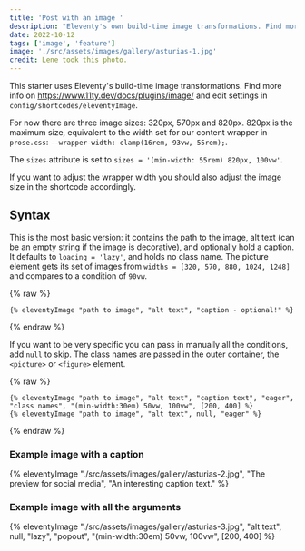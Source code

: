 ```yaml
---
title: 'Post with an image '
description: "Eleventy's own build-time image transformations. Find more info on11ty.dev/docs/plugins/image/ and edit settings in config-folder."
date: 2022-10-12
tags: ['image', 'feature']
image: './src/assets/images/gallery/asturias-1.jpg'
credit: Lene took this photo.
---
```


This starter uses Eleventy's build-time image transformations. Find more info on https://www.11ty.dev/docs/plugins/image/ and edit settings in `config/shortcodes/eleventyImage`.

For now there are three image sizes: 320px, 570px and 820px.
820px is the maximum size, equivalent to the width set for our content wrapper in `prose.css`: `--wrapper-width: clamp(16rem, 93vw, 55rem);`.

The `sizes` attribute is set to `sizes = '(min-width: 55rem) 820px, 100vw'`.

If you want to adjust the wrapper width you should also adjust the image size in the shortcode accordingly.

## Syntax

This is the most basic version: it contains the path to the image, alt text (can be an empty string if the image is decorative), and optionally hold a caption. It defaults to `loading = 'lazy'`, and holds no class name. The picture element gets its set of images from `widths = [320, 570, 880, 1024, 1248]` and compares to a condition of `90vw`.

{% raw %}

```
{% eleventyImage "path to image", "alt text", "caption - optional!" %}
```

{% endraw %}

If you want to be very specific you can pass in manually all the conditions, add `null` to skip.
The class names are passed in the outer container, the `<picture>` or `<figure>` element.

{% raw %}

```
{% eleventyImage "path to image", "alt text", "caption text", "eager", "class names", "(min-width:30em) 50vw, 100vw", [200, 400] %}
{% eleventyImage "path to image", "alt text", null, "eager" %}
```

{% endraw %}

### Example image with a caption

{% eleventyImage "./src/assets/images/gallery/asturias-2.jpg", "The preview for social media", "An interesting caption text." %}

### Example image with all the arguments

{% eleventyImage "./src/assets/images/gallery/asturias-3.jpg", "alt text", null, "lazy", "popout", "(min-width:30em) 50vw, 100vw", [200, 400] %}
